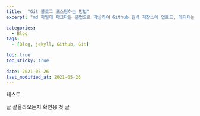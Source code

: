 ```yaml
---
title:  "Git 블로그 포스팅하는 방법"
excerpt: "md 파일에 마크다운 문법으로 작성하여 Github 원격 저장소에 업로드, 에디터는 Visual Studio code 사용"

categories:
  - Blog
tags:
  - [Blog, jekyll, Github, Git]

toc: true
toc_sticky: true
 
date: 2021-05-26
last_modified_at: 2021-05-26
---
```


테스트

글 잘올라오는지 확인용 첫 글
